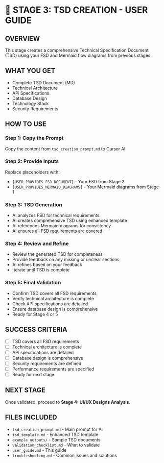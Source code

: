 # 🎯 STAGE 3: TSD CREATION - USER GUIDE

## **OVERVIEW**
This stage creates a comprehensive Technical Specification Document (TSD) using your FSD and Mermaid flow diagrams from previous stages.

## **WHAT YOU GET**
- Complete TSD Document (MD)
- Technical Architecture
- API Specifications
- Database Design
- Technology Stack
- Security Requirements

## **HOW TO USE**

### **Step 1: Copy the Prompt**
Copy the content from `tsd_creation_prompt.md` to Cursor AI

### **Step 2: Provide Inputs**
Replace placeholders with:
- `[USER_PROVIDES_FSD_DOCUMENT]` - Your FSD from Stage 2
- `[USER_PROVIDES_MERMAID_DIAGRAMS]` - Your Mermaid diagrams from Stage 1

### **Step 3: TSD Generation**
- AI analyzes FSD for technical requirements
- AI creates comprehensive TSD using enhanced template
- AI references Mermaid diagrams for consistency
- AI ensures all FSD requirements are covered

### **Step 4: Review and Refine**
- Review the generated TSD for completeness
- Provide feedback on any missing or unclear sections
- AI refines based on your feedback
- Iterate until TSD is complete

### **Step 5: Final Validation**
- Confirm TSD covers all FSD requirements
- Verify technical architecture is complete
- Check API specifications are detailed
- Ensure database design is comprehensive
- Ready for Stage 4 or 5

## **SUCCESS CRITERIA**
- [ ] TSD covers all FSD requirements
- [ ] Technical architecture is complete
- [ ] API specifications are detailed
- [ ] Database design is comprehensive
- [ ] Security requirements are defined
- [ ] Performance requirements are specified
- [ ] Ready for next stage

## **NEXT STAGE**
Once validated, proceed to **Stage 4: UI/UX Designs Analysis**.

## **FILES INCLUDED**
- `tsd_creation_prompt.md` - Main prompt for AI
- `tsd_template.md` - Enhanced TSD template
- `example_outputs/` - Sample TSD documents
- `validation_checklist.md` - What to validate
- `user_guide.md` - This guide
- `troubleshooting.md` - Common issues and solutions
